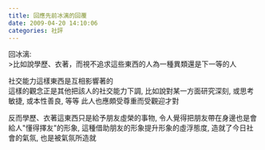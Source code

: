 ```yaml
---
title: 回應先前冰漓的回覆
date: 2009-04-20 14:10:06
categories: 社評
---
```


  
回冰漓:   
&gt;比如說學歷、衣著，而視不追求這些東西的人為一種異類還是下一等的人  
  
社交能力這樣東西是互相影響著的  
這樣的觀念正是其他把該人的社交能力下調, 比如說對某一方面研究深刻, 或思考敏捷, 或本性善良, 等等 此人也應頗受尊重而受觀迎才對  
  
反而學歷、衣著這東西只是給予朋友虛榮的事物, 令人覺得把朋友帶在身邊也是會給人"懂得擇友"的形象, 這種借助朋友的形象提升形象的虛浮態度, 造就了今日社會的氣氛, 也是被氣氛所造就  
   